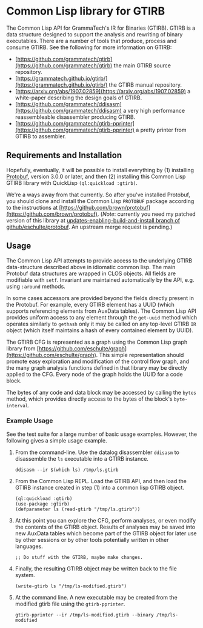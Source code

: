 Common Lisp library for GTIRB
=============================

The Common Lisp API for GrammaTech's IR for Binaries (GTIRB).  GTIRB
is a data structure designed to support the analysis and rewriting of
binary executables.  There are a number of tools that produce, process
and consume GTIRB.  See the following for more information on GTIRB:
- [https://github.com/grammatech/gtirb](https://github.com/grammatech/gtirb) the main GTIRB source repository.
- [https://grammatech.github.io/gtirb/](https://grammatech.github.io/gtirb/) the GTIRB manual repository.
- [https://arxiv.org/abs/1907.02859](https://arxiv.org/abs/1907.02859) a white-paper describing the design goals of GTIRB.
- [https://github.com/grammatech/ddisasm](https://github.com/grammatech/ddisasm) a very high performance reassembleable disassembler producing GTIRB.
- [https://github.com/grammatech/gtirb-pprinter](https://github.com/grammatech/gtirb-pprinter) a pretty printer from GTIRB to assembler.

## Requirements and Installation
Hopefully, eventually, it will be possible to install everything by
(1) installing
[Protobuf](https://developers.google.com/protocol-buffers/), version
3.0.0 or later, and then (2) installing this Common Lisp GTIRB library
with QuickLisp `(ql:quickload :gtirb)`.

We're a ways away from that currently.  So after you've installed
Protobuf, you should clone and install the Common Lisp `PROTOBUF`
package according to the instructions at
[https://github.com/brown/protobuf](https://github.com/brown/protobuf).
(*Note*: currently you need my patched version of this library at
[updates-enabling-build-and-install branch of
github/eschulte/protobuf](https://github.com/eschulte/protobuf/tree/updates-enabling-build-and-install).
An upstream merge request is pending.)

## Usage
The Common Lisp API attempts to provide access to the underlying GTIRB
data-structure described above in idiomatic common lisp.  The main
Protobuf data structures are wrapped in CLOS objects.  All fields are
modifiable with `setf`.  Invariant are maintained automatically by the
API, e.g. using `:around` methods.

In some cases accessors are provided beyond the fields directly
present in the Protobuf.  For example, every GTIRB element has a UUID
(which supports referencing elements from AuxData tables).  The Common
Lisp API provides uniform access to any element through the `get-uuid`
method which operates similarly to `gethash` only it may be called on
any top-level GTIRB `IR` object (which itself maintains a hash of
every contained element by UUID).

The GTIRB CFG is represented as a graph using the Common Lisp graph
library from
[https://github.com/eschulte/graph](https://github.com/eschulte/graph).
This simple representation should promote easy exploration and
modification of the control flow graph, and the many graph analysis
functions defined in that library may be directly applied to the CFG.
Every node of the graph holds the UUID for a code block.

The bytes of any code and data block may be accessed by calling the
`bytes` method, which provides directly access to the bytes of the
block's `byte-interval`.

### Example Usage
See the test suite for a large number of basic usage examples.
However, the following gives a simple usage example.

1.  From the command-line.  Use the datalog disassembler `ddisasm` to
    disassemble the `ls` executable into a GTIRB instance.

        ddisasm --ir $(which ls) /tmp/ls.gtirb

2.  From the Common Lisp REPL.  Load the GTIRB API, and then load the
    GTIRB instance created in step (1) into a common lisp GTIRB object.

        (ql:quickload :gtirb)
        (use-package :gtirb)
        (defparameter ls (read-gtirb "/tmp/ls.gtirb"))

3.  At this point you can explore the CFG, perform analyses, or even
    modify the contents of the GTIRB object.  Results of analyses may
    be saved into new AuxData tables which become part of the GTIRB
    object for later use by other sessions or by other tools
    potentially written in other languages.

        ;; Do stuff with the GTIRB, maybe make changes.

4.  Finally, the resulting GTIRB object may be written back to the
    file system.

        (write-gtirb ls "/tmp/ls-modified.gtirb")

5.  At the command line.  A new executable may be created from the
    modified gtirb file using the `gtirb-pprinter`.

        gtirb-pprinter --ir /tmp/ls-modified.gtirb --binary /tmp/ls-modified
